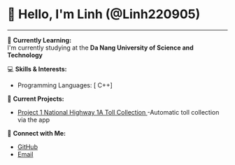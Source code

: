 # 👋 Hello, I'm Linh (@Linh220905)

---

🌱 **Currently Learning:**  
I'm currently studying at the **Da Nang University of Science and Technology**

💻 **Skills & Interests:**  
- Programming Languages: [ C++]


🚀 **Current Projects:**  
- [Project 1 National Highway 1A Toll Collection ](#) -Automatic toll collection via the app

🔗 **Connect with Me:**    
- [GitHub](https://github.com/Linh220905)  
- [Email](linhd220901@gmail.com)


